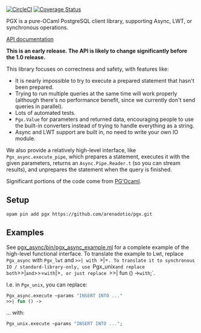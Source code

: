 [![CircleCI](https://circleci.com/gh/arenadotio/pgx.svg?style=shield)](https://circleci.com/gh/arenadotio/pgx)
[![Coverage Status](https://coveralls.io/repos/github/arenadotio/pgx/badge.svg?branch=master)](https://coveralls.io/github/arenadotio/pgx?branch=master)

PGX is a pure-OCaml PostgreSQL client library, supporting Async, LWT, or
synchronous operations.

[API documentation](https://arenadotio.github.io/pgx/doc/)

**This is an early release. The API is likely to change significantly before
the 1.0 release.**

This library focuses on correctness and safety, with features like:

 - It is nearly impossible to try to execute a prepared statement that hasn't
   been prepared.
 - Trying to run multiple queries at the same time will work properly (although
   there's no performance benefit, since we currently don't send queries in
   parallel).
 - Lots of automated tests.
 - `Pgx.Value` for parameters and returned data, encouraging people to use
   the built-in converters instead of trying to handle everything as a string.
 - Async and LWT support are built in, no need to write your own IO module.

We also provide a relatively high-level interface, like `Pgx_async.execute_pipe`,
which prepares a statement, executes it with the given parameters, returns an
`Async.Pipe.Reader.t` (so you can stream results), and unprepares the statement
when the query is finished.

Significant portions of the code come from [PG'Ocaml](http://pgocaml.forge.ocamlcore.org/).

## Setup

```
opam pin add pgx https://github.com/arenadotio/pgx.git
```

## Examples

See [pgx_async/bin/pgx_async_example.ml](pgx_async/bin/pgx_async_example.ml) for
a complete example of the high-level functional interface. To translate the
example to Lwt, replace `Pgx_async` with `Pgx_lwt` and `>>| with `>|=`. To
translate it to synchronous IO / standard-library-only, use `Pgx_unix` and
replace both `>>|` and `>>=` with `|>`, or just replace `>>| fun () ->` with `;`.

I.e. in `Pgx_unix`, you can replace:

```ocaml
Pgx_async.execute ~params "INSERT INTO ..."
>>| fun () ->
```

... with:

```ocaml
Pgx_unix.execute ~params "INSERT INTO ...";
```
